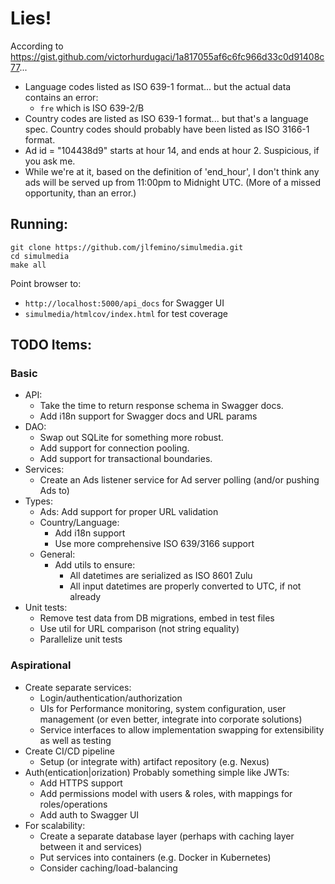 # Lies!
According to https://gist.github.com/victorhurdugaci/1a817055af6c6fc966d33c0d91408c77...
 
* Language codes listed as ISO 639-1 format... but the actual data contains an error:
  * `fre` which is ISO 639-2/B
* Country codes are listed as ISO 639-1 format... but that's a language spec. Country codes should probably have been listed as ISO 3166-1 format.
* Ad id = "104438d9" starts at hour 14, and ends at hour 2. Suspicious, if you ask me.
* While we're at it, based on the definition of 'end_hour', I don't think any ads will be served up from 11:00pm to Midnight UTC. (More of a missed opportunity, than an error.)

## Running:
```
git clone https://github.com/jlfemino/simulmedia.git
cd simulmedia
make all
```
Point browser to:
* `http://localhost:5000/api_docs` for Swagger UI
* `simulmedia/htmlcov/index.html` for test coverage



## TODO Items:
### Basic
* API:
    * Take the time to return response schema in Swagger docs.
    * Add i18n support for Swagger docs and URL params
* DAO:
    * Swap out SQLite for something more robust.
    * Add support for connection pooling.
    * Add support for transactional boundaries.
* Services:
    * Create an Ads listener service for Ad server polling (and/or pushing Ads to)
* Types:
    * Ads: Add support for proper URL validation
    * Country/Language:
        * Add i18n support
        * Use more comprehensive ISO 639/3166 support
    * General:
        * Add utils to ensure:
            * All datetimes are serialized as ISO 8601 Zulu
            * All input datetimes are properly converted to UTC, if not already
* Unit tests:
    * Remove test data from DB migrations, embed in test files
    * Use util for URL comparison (not string equality)
    * Parallelize unit tests

### Aspirational
* Create separate services:
  * Login/authentication/authorization
  * UIs for Performance monitoring, system configuration, user management (or even better, integrate into corporate solutions)
  * Service interfaces to allow implementation swapping for extensibility as well as testing
* Create CI/CD pipeline
  * Setup (or integrate with) artifact repository (e.g. Nexus)
* Auth(entication|orization) Probably something simple like JWTs:
  * Add HTTPS support
  * Add permissions model with users & roles, with mappings for roles/operations
  * Add auth to Swagger UI
* For scalability:
  * Create a separate database layer (perhaps with caching layer between it and services)
  * Put services into containers (e.g. Docker in Kubernetes)
  * Consider caching/load-balancing
